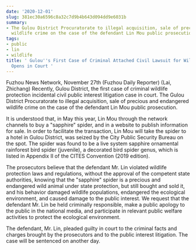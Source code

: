 ```yaml
---
date: '2020-12-01'
slug: 381ec30a6596c8a32c7d9b4b643d094dd9e6031b
summary:
- The Gulou District Procuratorate to illegal acquisition, sale of precious and endangered
  wildlife crime on the case of the defendant Lin Mou public prosecution.
tags:
- public
- lin
- wildlife
title: ' Gulou''s First Case of Criminal Attached Civil Lawsuit for Wildlife Protection
  Opens in Court '
---
```


 Fuzhou News Network, November 27th (Fuzhou Daily Reporter)
(Lai, Zhichang) Recently, Gulou District, the first case of criminal wildlife protection incidental civil public interest litigation case in court. The Gulou District Procuratorate to illegal acquisition, sale of precious and endangered wildlife crime on the case of the defendant Lin Mou public prosecution.

It is understood that, in May this year, Lin Mou through the network channels to buy a "sapphire" spider, and in a website to publish information for sale. In order to facilitate the transaction, Lin Mou will take the spider to a hotel in Gulou District, was seized by the City Public Security Bureau on the spot. The spider was found to be a live system sapphire ornamental rainforest bird spider (juvenile), a decorated bird spider genus, which is listed in Appendix II of the CITES Convention (2019 edition).

The prosecutors believe that the defendant Mr. Lin violated wildlife protection laws and regulations, without the approval of the competent state authorities, knowing that the "sapphire" spider is a precious and endangered wild animal under state protection, but still bought and sold it, and his behavior damaged wildlife populations, endangered the ecological environment, and caused damage to the public interest. We request that the defendant Mr. Lin be held criminally responsible, make a public apology to the public in the national media, and participate in relevant public welfare activities to protect the ecological environment.

The defendant, Mr. Lin, pleaded guilty in court to the criminal facts and charges brought by the prosecutors and to the public interest litigation. The case will be sentenced on another day.

 
        
